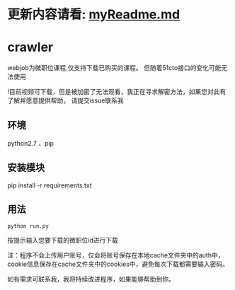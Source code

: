 # 更新内容请看: [myReadme.md](./myreadme.md)

# crawler
webjob为微职位课程,仅支持下载已购买的课程。
但随着51cto接口的变化可能无法使用

!目前视频可下载，但是被加密了无法观看，我正在寻求解密方法，如果您对此有了解并愿意提供帮助，
请提交issue联系我
## 环境
python2.7 、pip

## 安装模块
pip install -r requirements.txt

## 用法
```python run.py```

按提示输入您要下载的微职位id进行下载

注：程序不会上传用户账号，仅会将账号保存在本地cache文件夹中的auth中，
cookie信息保存在cache文件夹中的cookies中，避免每次下载都需要输入密码。

如有需求可联系我，我将持续改进程序，如果能够帮助到你。
